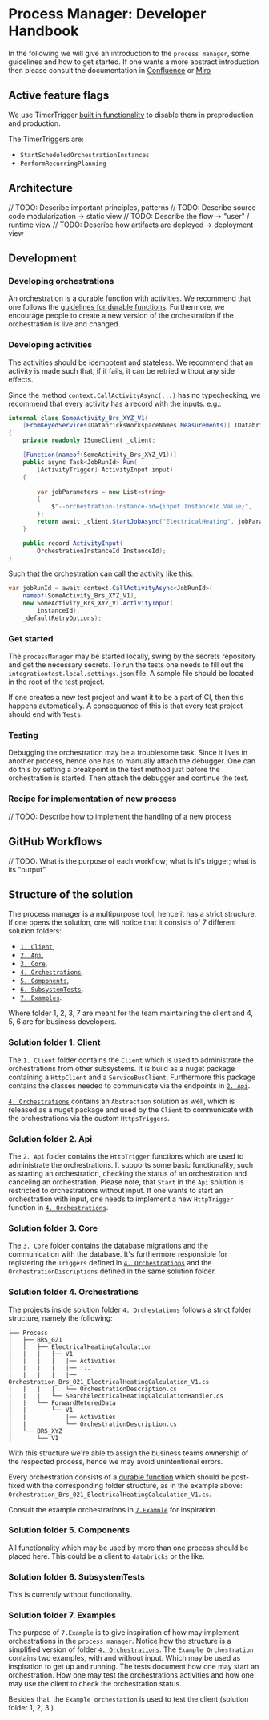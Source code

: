 # Process Manager: Developer Handbook
In the following we will give an introduction to the `process manager`, some guidelines and how to get started.
If one wants a more abstract introduction then please consult the documentation in [Confluence](https://energinet.atlassian.net/wiki/spaces/D3/pages/1126072346/Analyse+og+design+til+PM-22+ProcessManager#ProcessManager-and-framework-design)
or [Miro](https://miro.com/app/board/uXjVLXgfr7o=/)

## Active feature flags

We use TimerTrigger [built in functionality](https://learn.microsoft.com/en-us/azure/azure-functions/disable-function?tabs=portal) to disable them in preproduction and production.

The TimerTriggers are:

- `StartScheduledOrchestrationInstances`
- `PerformRecurringPlanning`

## Architecture

// TODO: Describe important principles, patterns
// TODO: Describe source code modularization -> static view
// TODO: Describe the flow -> "user" / runtime view
// TODO: Describe how artifacts are deployed -> deployment view

## Development

### Developing orchestrations

An orchestration is a durable function with activities.
We recommend that one follows the [guidelines for durable functions](https://energinet.atlassian.net/wiki/spaces/D3/pages/824475658/Durable+Functions).
Furthermore, we encourage people to create a new version of the orchestration if the orchestration is live and changed.

### Developing activities
The activities should be idempotent and stateless.
We recommend that an activity is made such that, if it fails, it can be retried without any side effects.

Since the method `context.CallActivityAsync(...)` has no typechecking, we recommend that every activity has a record with the inputs.
e.g.:

```csharp
internal class SomeActivity_Brs_XYZ_V1(
    [FromKeyedServices(DatabricksWorkspaceNames.Measurements)] IDatabricksJobsClient client)
{
    private readonly ISomeClient _client;

    [Function(nameof(SomeActivity_Brs_XYZ_V1))]
    public async Task<JobRunId> Run(
        [ActivityTrigger] ActivityInput input)
    {

        var jobParameters = new List<string>
        {
            $"--orchestration-instance-id={input.InstanceId.Value}",
        };
        return await _client.StartJobAsync("ElectricalHeating", jobParameters).ConfigureAwait(false);
    }

    public record ActivityInput(
        OrchestrationInstanceId InstanceId);
}
```
Such that the orchestration can call the activity like this:

```csharp
var jobRunId = await context.CallActivityAsync<JobRunId>(
    nameof(SomeActivity_Brs_XYZ_V1),
    new SomeActivity_Brs_XYZ_V1.ActivityInput(
        instanceId),
    _defaultRetryOptions);
```

### Get started

The `processManager` may be started locally, swing by the secrets repository and get the necessary secrets.
To run the tests one needs to fill out the `integrationtest.local.settings.json` file.
A sample file should be located in the root of the test project.

If one creates a new test project and want it to be a part of CI, then this happens automatically.
A consequence of this is that every test project should end with `Tests`.

### Testing

Debugging the orchestration may be a troublesome task. Since it lives in another process, hence one has to manually attach the debugger.
One can do this by setting a breakpoint in the test method just before the orchestration is started.
Then attach the debugger and continue the test.

### Recipe for implementation of new process

// TODO: Describe how to implement the handling of a new process

## GitHub Workflows

// TODO: What is the purpose of each workflow; what is it's trigger; what is its "output"

## Structure of the solution
The process manager is a multipurpose tool, hence it has a strict structure.
If one opens the solution, one will notice that it consists of 7 different solution folders:

- [`1. Client`](#solution-folder-1-client),
- [`2. Api`](#solution-folder-2-api),
- [`3. Core`](#solution-folder-3-core),
- [`4. Orchestrations`](#solution-folder-4-orchestrations),
- [`5. Components`](#solution-folder-5-components),
- [`6. SubsystemTests`](#solution-folder-6-subsystemtests),
- [`7. Examples`](#solution-folder-7-examples).

Where folder 1, 2, 3, 7 are meant for the team maintaining the client and  4, 5, 6 are for business developers.

### Solution folder 1. Client

The `1. Client` folder contains the `Client` which is used to administrate the orchestrations from other subsystems.
It is build as a nuget package containing a `HttpClient` and a `ServiceBusClient`.
Furthermore this package contains the classes needed to communicate via the endpoints in [`2. Api`](#solution-folder-2-api).

[`4. Orchestrations`](#solution-folder-4-orchestrations) contains an `Abstraction` solution as well,
which is released as a nuget package and used by the `Client` to communicate with the orchestrations via the custom `HttpsTriggers`.

### Solution folder 2. Api

The `2. Api` folder contains the `HttpTrigger` functions which are used to administrate the orchestrations.
It supports some basic functionality, such as starting an orchestration, checking the status of an orchestration and canceling an orchestration.
Please note, that `Start` in the `Api` solution is restricted to orchestrations without input.
If one wants to start an orchestration with input, one needs to implement a new `HttpTrigger` function in [`4. Orchestrations`](#solution-folder-4-orchestrations).

### Solution folder 3. Core

The `3. Core` folder contains the database migrations and the communication with the database.
It's furthermore responsible for registering the `Triggers` defined in [`4. Orchestrations`](#solution-folder-4-orchestrations)
and the `OrchestrationDiscriptions` defined in the same solution folder.


### Solution folder 4. Orchestrations

The projects inside solution folder `4. Orchestations` follows a strict folder structure, namely the following:

```text
├── Process
│   ├── BRS_021
│   │   ├── ElectricalHeatingCalculation
|   |   |   |── V1
|   |   |   |   |── Activities
|   |   |   |   |── ...
|   |   |   |   |── Orchestration_Brs_021_ElectricalHeatingCalculation_V1.cs
|   |   |   |   └── OrchestrationDescription.cs
|   |   |   └── SearchElectricalHeatingCalculationHandler.cs
|   |   └── ForwardMeteredData
|   |       └── V1
|   |           |── Activities
|   |           └── OrchestrationDescription.cs
│   └── BRS_XYZ
|       └── V1
```

With this structure we're able to assign the business teams ownership of the respected process,
hence we may avoid unintentional errors.

Every orchestration consists of a [durable function](https://learn.microsoft.com/en-us/azure/azure-functions/durable/durable-functions-overview?tabs=in-process%2Cnodejs-v3%2Cv1-model&pivots=csharp)
which should be post-fixed with the corresponding folder structure, as in the example above: `Orchestration_Brs_021_ElectricalHeatingCalculation_V1.cs`.

Consult the example orchestrations in [`7.Example`](#solution-folder-7-examples) for inspiration.

### Solution folder 5. Components

All functionality which may be used by more than one process should be placed here.
This could be a client to `databricks` or the like.

### Solution folder 6. SubsystemTests

This is currently without functionality.

### Solution folder 7. Examples

The purpose of `7.Example` is to give inspiration of how may implement orchestrations in the `process manager`.
Notice how  the structure is a simplified version of folder [`4. Orchestrations`](#solution-folder-4-orchestrations).
The `Example Orchestration` contains two examples, with and without input. Which may be used as inspiration to get up and running.
The tests document how one may start an orchestration.
How one may test the orchestrations activities and how one may use the client to check the orchestration status.

Besides that, the `Example orchestation` is used to test the client (solution folder 1, 2, 3 )
